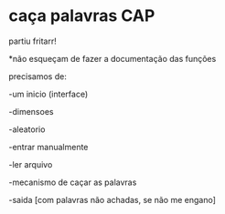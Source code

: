 # caça palavras CAP
partiu fritarr!

*não esqueçam de fazer a documentação das funções

precisamos de:

  -um inicio (interface)
  
  -dimensoes
  
  -aleatorio
  
  -entrar manualmente
  
  -ler arquivo
  
  -mecanismo de caçar as palavras
  
  -saida [com palavras não achadas, se não me engano]
